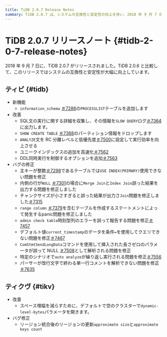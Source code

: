 ```yaml
---
title: TiDB 2.0.7 Release Notes
summary: TiDB 2.0.7 は、システムの互換性と安定性の向上を伴い、2018 年 9 月 7 日にリリースされました。新機能には、`information_schema` の `PROCESSLIST` テーブルの追加が含まれます。バグ修正により、インデックスの使用、結合出力、およびクエリ条件に関する問題が対処されています。TiKV は、スペース増幅を減らすためにデフォルトで `dynamic-level-bytes` パラメータを開き、リージョンのマージ後におおよそのサイズとキー数を更新するようになりました。
---
```


# TiDB 2.0.7 リリースノート {#tidb-2-0-7-release-notes}

2018 年 9 月 7 日に、TiDB 2.0.7 がリリースされました。TiDB 2.0.6 と比較して、このリリースではシステムの互換性と安定性が大幅に向上しています。

## ティビ {#tidb}

-   新機能
    -   `information_schema` [＃7286](https://github.com/pingcap/tidb/pull/7286)の`PROCESSLIST`テーブルを追加します
-   改善
    -   SQL文の実行に関する詳細を収集し、その情報を`SLOW QUERY`ログ[＃7364](https://github.com/pingcap/tidb/pull/7364)に出力します。
    -   `SHOW CREATE TABLE` [＃7388](https://github.com/pingcap/tidb/pull/7388)のパーティション情報をドロップします
    -   `ANALYZE`文を RC 分離レベルと低優先度[＃7500](https://github.com/pingcap/tidb/pull/7500)に設定して実行効率を向上させる
    -   ユニークインデックスの追加を高速化[＃7562](https://github.com/pingcap/tidb/pull/7562)
    -   DDL同時実行を制御するオプションを追加[＃7563](https://github.com/pingcap/tidb/pull/7563)
-   バグの修正
    -   主キーが整数[＃7298](https://github.com/pingcap/tidb/pull/7298)であるテーブルでは`USE INDEX(PRIMARY)`使用できない問題を修正
    -   内側の行が`NULL` [＃7301](https://github.com/pingcap/tidb/pull/7301)の場合に`Merge Join`と`Index Join`誤った結果を出力する問題を修正しました
    -   チャンクサイズが小さすぎると誤った結果が出力さ`Join`問題を修正しました[＃7315](https://github.com/pingcap/tidb/pull/7315)
    -   `range column` [＃7379](https://github.com/pingcap/tidb/pull/7379)を含むテーブルを作成するステートメントによって発生するpanic問題を修正しました
    -   `admin check table`時刻型列のエラーを誤って報告する問題を修正[＃7457](https://github.com/pingcap/tidb/pull/7457)
    -   デフォルト値`current_timestamp`のデータを条件`=`を使用してクエリできない問題を修正[＃7467](https://github.com/pingcap/tidb/pull/7467)
    -   `ComStmtSendLongData`コマンドを使用して挿入された長さゼロのパラメータが誤って NULL [＃7508](https://github.com/pingcap/tidb/pull/7508)として解析される問題を修正
    -   特定のシナリオで`auto analyze`が繰り返し実行される問題を修正[＃7556](https://github.com/pingcap/tidb/pull/7556)
    -   パーサーが改行文字で終わる単一行コメントを解析できない問題を修正[＃7635](https://github.com/pingcap/tidb/pull/7635)

## ティクヴ {#tikv}

-   改善
    -   スペース増幅を減らすために、デフォルトで空のクラスターで`dynamic-level-bytes`パラメータを開きます。
-   バグ修正
    -   リージョン統合後のリージョンの更新`approximate size`と`approximate keys count`
